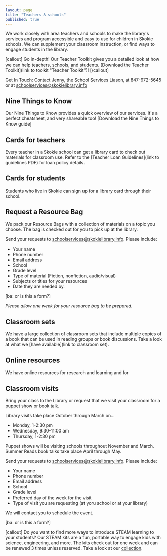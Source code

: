 ```yaml
---
layout: page
title: "Teachers & schools"
published: true
---
```


We work closely with area teachers and schools to make the library's services and program accessible and easy to use for children in Skokie schools. We can supplement your classroom instruction, or find ways to engage students in the library.

[callout]
Go in-depth! Our Teacher Toolkit gives you a detailed look at how we can help teachers, schools, and students.  [Download the Teacher Toolkit](link to toolkit "Teacher Toolkit")!
[/callout]

Get In Touch: Contact Jenny, the School Services Liason, at 847-972-5645 or at schoolservices@skokielibrary.info

## Nine Things to Know

Our Nine Things to Know provides a quick overview of our services. It's a perfect cheatsheet, and very shareable too! [Download the Nine Things to Know guide]

## Cards for teachers

Every teacher in a Skokie school can get a library card to check out materials for classroom use. Refer to the [Teacher Loan Guidelines](link to guidelines PDF) for loan policy details.

## Cards for students

Students who live in Skokie can sign up for a library card through their school.

## Request a Resource Bag

We pack our Resource Bags with a collection of materials on a topic you choose. The bag is checked out for you to pick up at the library. 

Send your requests to schoolservices@skokielibrary.info. Please include:

- Your name
- Phone number
- Email address
- School
- Grade level
- Type of material (Fiction, nonfiction, audio/visual)
- Subjects or titles for your resources
- Date they are needed by.

[ba: or is this a form?]

*Please allow one week for your resource bag to be prepared.*

## Classroom sets

We have a large collection of classroom sets that include multiple copies of a book that can be used in reading groups or book discussions. Take a look at what we [have available](link to classroom set).

## Online resources

We have online resources for research and learning and for 

## Classroom visits

Bring your class to the Library or request that we visit your classroom for a puppet show or book talk. 

Library visits take place October through March on...

- Monday, 1-2:30 pm
- Wednesday, 9:30-11:00 am
- Thursday, 1-2:30 pm

Puppet shows will be visiting schools throughout November and March. Summer Reads book talks take place April through May.
 
Send your requests to schoolservices@skokielibrary.info. Please include:

- Your name
- Phone number
- Email address
- School
- Grade level
- Preferred day of the week for the visit
- Type of visit you are requesting (at yoru school or at your library)

We will contact you to schedule the event.

[ba: or is this a form?]

[callout]
Do you want to find more ways to introduce STEAM learning to your students? Our STEAM kits are a fun, portable way to engage kids with science, engineering, and more. The kits check out for one week and can be renewed 3 times unless reserved. Take a look at our [collection](http://encore.skokielibrary.info/iii/encore/search?target=STEAM+KIT&formids=target&lang=eng&suite=def&reservedids=lang%2Csuite&submitmode=&submitname=&x=0&y=0 "STEAM kits").
